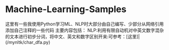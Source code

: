 # Machine-Learning-Samples
这里有一些我使用Python学习ML、NLP时大部分由自己编写、少部分从网络引用添加自己注释的一些代码
主要内容包括：
NLP:利用有限自动机对中英文数字混杂的文本进行初步分词，将中文、英文和数字区别开来:可参考：[这里]|(/mynltk/char_dfa.py)
